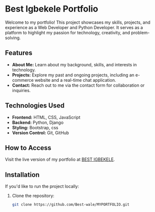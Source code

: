 # Best Igbekele Portfolio

Welcome to my portfolio! This project showcases my skills, projects, and experience as a Web Developer and Python Developer. It serves as a platform to highlight my passion for technology, creativity, and problem-solving.

## Features

- **About Me:** Learn about my background, skills, and interests in technology.
- **Projects:** Explore my past and ongoing projects, including an e-commerce website and a real-time chat application.
- **Contact:** Reach out to me via the contact form for collaboration or inquiries.

## Technologies Used

- **Frontend:** HTML, CSS, JavaScript
- **Backend:** Python, Django
- **Styling:** Bootstrap, css
- **Version Control:** Git, GitHub

## How to Access

Visit the live version of my portfolio at [BEST IGBEKELE]( https://best-wale.github.io/MYPORTFOLIO/).

## Installation

If you'd like to run the project locally:
1. Clone the repository:
   ```bash
   git clone https://github.com/Best-wale/MYPORTFOLIO.git
